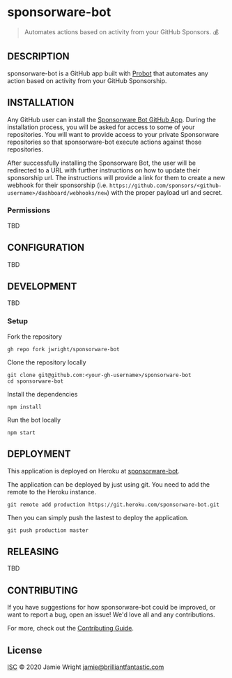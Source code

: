 sponsorware-bot
===============

> Automates actions based on activity from your GitHub Sponsors. :moneybag:

## DESCRIPTION

sponsorware-bot is a GitHub app built with [Probot](https://probot.github.io/) that automates any action based on activity from your GitHub Sponsorship.

## INSTALLATION

Any GitHub user can install the [Sponsorware Bot GitHub App](jwright/sponsorware-bot). During the installation process, you will be asked for access to some of your repositories. You will want to provide access to your private Sponsorware repositories so that sponsorware-bot execute actions against those repositories.

After successfully installing the Sponsorware Bot, the user will be redirected to a URL with further instructions on how to update their sponsorship url. The instructions will provide a link for them to create a new webhook for their sponsorship (i.e. `https://github.com/sponsors/<github-username>/dashboard/webhooks/new`) with the proper payload url and secret.

### Permissions

TBD

## CONFIGURATION

TBD

## DEVELOPMENT

TBD

### Setup

Fork the repository

```
gh repo fork jwright/sponsorware-bot
```

Clone the repository locally

```
git clone git@github.com:<your-gh-username>/sponsorware-bot
cd sponsorware-bot
```

Install the dependencies

```
npm install
```

Run the bot locally

```
npm start
```

## DEPLOYMENT

This application is deployed on Heroku at [sponsorware-bot](https://dashboard.heroku.com/apps/sponsorware-bot).

The application can be deployed by just using git. You need to add the remote to the Heroku instance.

```
git remote add production https://git.heroku.com/sponsorware-bot.git
```

Then you can simply push the lastest to deploy the application.

```
git push production master
```

## RELEASING

TBD

## CONTRIBUTING

If you have suggestions for how sponsorware-bot could be improved, or want to report a bug, open an issue! We'd love all and any contributions.

For more, check out the [Contributing Guide](CONTRIBUTING.md).

## License

[ISC](LICENSE) © 2020 Jamie Wright <jamie@brilliantfantastic.com>
